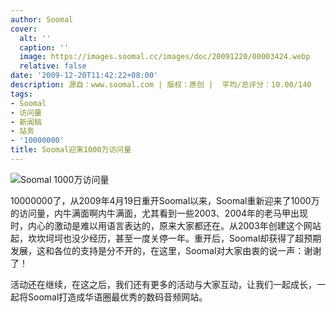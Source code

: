 ```yaml
---
author: Soomal
cover:
  alt: ''
  caption: ''
  image: https://images.soomal.cc/images/doc/20091220/00003424.webp
  relative: false
date: '2009-12-20T11:42:22+08:00'
description: 源自：www.soomal.com | 版权：原创 |  平均/总评分：10.00/140
tags:
- Soomal
- 访问量
- 新闻稿
- 站务
- '10000000'
title: Soomal迎来1000万访问量
---
```


![Soomal 1000万访问量](https://images.soomal.cc/images/doc/20091220/00003424.webp)



10000000了，从2009年4月19日重开Soomal以来，Soomal重新迎来了1000万的访问量，内牛满面啊内牛满面，尤其看到一些2003、2004年的老马甲出现时，内心的激动是难以用语言表达的，原来大家都还在。从2003年创建这个网站起，坎坎坷坷也没少经历，甚至一度关停一年。重开后，Soomal却获得了超预期发展，这和各位的支持是分不开的，在这里，Soomal对大家由衷的说一声：谢谢了！



活动还在继续，在这之后，我们还有更多的活动与大家互动，让我们一起成长，一起将Soomal打造成华语圈最优秀的数码音频网站。